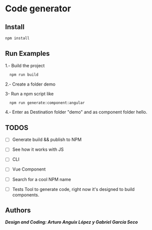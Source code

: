 # Code generator

## Install

```sh
npm install
```

## Run Examples

1.- Build the project
```sh
  npm run build
```

2.- Create a folder demo

3- Run a npm script like

```sh
  npm run generate:component:angular
```

4.- Enter as Destination folder "demo" and as component folder hello.

## TODOS
* [ ] Generate build && publish to NPM
* [ ] See how it works with JS
* [ ] CLI
* [ ] Vue Component
* [ ] Search for a cool NPM name
* [ ] Tests 
Tool to generate code, right now it's designed to build components.


## Authors

***Design and Coding: Arturo Anguix López y Gabriel García Seco***
